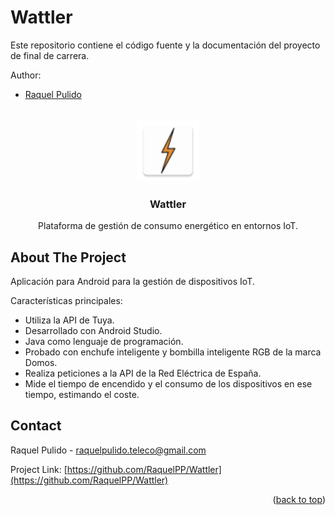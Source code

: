 # Wattler
Este repositorio contiene el código fuente y la documentación del proyecto de final de carrera.

Author: 
* [Raquel Pulido](https://github.com/RaquelPP)



<!-- PROJECT LOGO -->
<br />
<div align="center">
  <a href="https://github.com/RaquelPP/Wattler">
    <img src="Wattler_logo.jpg" alt="Logo" width="100" height="100">
  </a>

  <h3 align="center">Wattler</h3>

  <p align="center">
    Plataforma de gestión de consumo energético en entornos IoT.
    <br />
  </p>
</div>

<!-- ABOUT THE PROJECT -->
## About The Project
Aplicación para Android para la gestión de dispositivos IoT.

Características principales:
* Utiliza la API de Tuya.
* Desarrollado con Android Studio.
* Java como lenguaje de programación.
* Probado con enchufe inteligente y bombilla inteligente RGB de la marca Domos.
* Realiza peticiones a la API de la Red Eléctrica de España.
* Mide el tiempo de encendido y el consumo de los dispositivos en ese tiempo, estimando el coste.


<!-- CONTACT -->
## Contact

Raquel Pulido - raquelpulido.teleco@gmail.com

Project Link: [https://github.com/RaquelPP/Wattler](https://github.com/RaquelPP/Wattler)

<p align="right">(<a href="#top">back to top</a>)</p>
